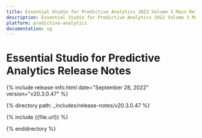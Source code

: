 ```yaml
---
title: Essential Studio for Predictive Analytics 2022 Volume 3 Main Release Release Notes  
description: Essential Studio for Predictive Analytics 2022 Volume 3 Main Release Release Notes  
platform: predictive-analytics
documentation: ug
---
```


# Essential Studio for Predictive Analytics  Release Notes  

{% include release-info.html date="September 28, 2022"  version="v20.3.0.47" %} 

{% directory path: _includes/release-notes/v20.3.0.47 %}

{% include {{file.url}} %}

{% enddirectory %}